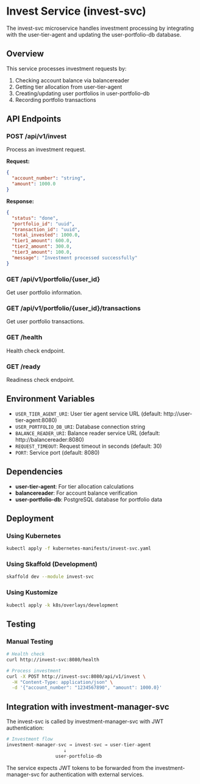 # Invest Service (invest-svc)

The invest-svc microservice handles investment processing by integrating with the user-tier-agent and updating the user-portfolio-db database.

## Overview

This service processes investment requests by:
1. Checking account balance via balancereader
2. Getting tier allocation from user-tier-agent
3. Creating/updating user portfolios in user-portfolio-db
4. Recording portfolio transactions

## API Endpoints

### POST /api/v1/invest
Process an investment request.

**Request:**
```json
{
  "account_number": "string",
  "amount": 1000.0
}
```

**Response:**
```json
{
  "status": "done",
  "portfolio_id": "uuid",
  "transaction_id": "uuid",
  "total_invested": 1000.0,
  "tier1_amount": 600.0,
  "tier2_amount": 300.0,
  "tier3_amount": 100.0,
  "message": "Investment processed successfully"
}
```

### GET /api/v1/portfolio/{user_id}
Get user portfolio information.

### GET /api/v1/portfolio/{user_id}/transactions
Get user portfolio transactions.

### GET /health
Health check endpoint.

### GET /ready
Readiness check endpoint.

## Environment Variables

- `USER_TIER_AGENT_URI`: User tier agent service URL (default: http://user-tier-agent:8080)
- `USER_PORTFOLIO_DB_URI`: Database connection string
- `BALANCE_READER_URI`: Balance reader service URL (default: http://balancereader:8080)
- `REQUEST_TIMEOUT`: Request timeout in seconds (default: 30)
- `PORT`: Service port (default: 8080)

## Dependencies

- **user-tier-agent**: For tier allocation calculations
- **balancereader**: For account balance verification
- **user-portfolio-db**: PostgreSQL database for portfolio data

## Deployment

### Using Kubernetes
```bash
kubectl apply -f kubernetes-manifests/invest-svc.yaml
```

### Using Skaffold (Development)
```bash
skaffold dev --module invest-svc
```

### Using Kustomize
```bash
kubectl apply -k k8s/overlays/development
```

## Testing

### Manual Testing
```bash
# Health check
curl http://invest-svc:8080/health

# Process investment
curl -X POST http://invest-svc:8080/api/v1/invest \
  -H "Content-Type: application/json" \
  -d '{"account_number": "1234567890", "amount": 1000.0}'
```

## Integration with investment-manager-svc

The invest-svc is called by investment-manager-svc with JWT authentication:

```python
# Investment flow
investment-manager-svc → invest-svc → user-tier-agent
                     ↓
                  user-portfolio-db
```

The service expects JWT tokens to be forwarded from the investment-manager-svc for authentication with external services.
